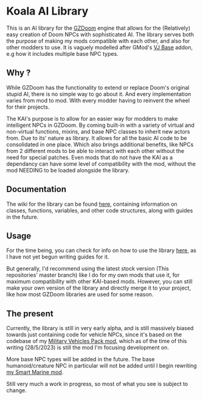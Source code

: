 # Koala AI Library
This is an AI library for the [GZDoom](https://github.com/ZDoom/gzdoom) engine that allows for the (Relatively) easy creation of Doom NPCs with sophisticated AI. The library serves both the purpose of making my mods compatible with each other, and also for other modders to use. It is vaguely modelled after GMod's [VJ Base](https://github.com/DrVrej/VJ-Base) addon, e.g how it includes multiple base NPC types.

## Why ?
While GZDoom has the functionality to extend or replace Doom's original stupid AI, there is no simple way to go about it. And every implementation varies from mod to mod. With every modder having to reinvent the wheel for their projects.

The KAI's purpose is to allow for an easier way for modders to make intelligent NPCs in GZDoom. By coming built-in with a variety of virtual and non-virtual functions, mixins, and base NPC classes to inherit new actors from.
Due to its' nature as library. It allows for all the basic AI code to be consolidated in one place. Which also brings additional benefits, like NPCs from 2 different mods to be able to interact with each other without the need for special patches.
Even mods that do not have the KAI as a dependancy can have some level of compatibility with the mod, without the mod NEEDING to be loaded alongside the library.

## Documentation
The wiki for the library can be found [here](https://github.com/inkoalawetrust/KAI/wiki/), containing information on classes, functions, variables, and other code structures, along with guides in the future.

## Usage
For the time being, you can check for info on how to use the library [here](https://github.com/inkoalawetrust/KAI/wiki/Mod-interoperability), as I have not yet begun writing guides for it.

But generally, I'd recommend using the latest stock version (This repositories' master branch) like I do for my own mods that use it, for maximum compatibility with other KAI-based mods. However, you can still make your own version of the library and directly merge it to your project, like how most GZDoom libraries are used for some reason.

## The present
Currently, the library is still in very early alpha, and is still massively biased towards just containing code for vehicle NPCs, since it's based on the codebase of my [Military Vehicles Pack mod](https://github.com/inkoalawetrust/Military-Vehicles-Pack), which as of the time of this writing (28/5/2023) is still the mod I'm focusing development on.

More base NPC types will be added in the future. The base humanoid/creature NPC in particular will not be added until I begin rewriting [my Smart Marine mod](https://github.com/inkoalawetrust/Smart-Marines).

Still very much a work in progress, so most of what you see is subject to change.
